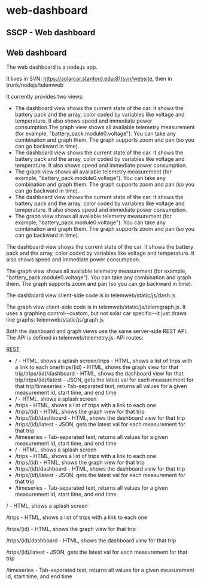 # web-dashboard

## SSCP - Web dashboard

## Web dashboard

The web dashboard is a node.js app.

It lives in SVN: https://solarcar.stanford.edu:81/svn/website, then in trunk/nodejs/telemweb

It currently provides two views:

* The dashboard view shows the current state of the car. It shows the battery pack and the array, color coded by variables like voltage and temperature. It also shows speed and immediate power consumption.The graph view shows all available telemetry measurement (for example, "battery\_pack.module0.voltage"). You can take any combination and graph them. The graph supports zoom and pan (so you can go backward in time).
* The dashboard view shows the current state of the car. It shows the battery pack and the array, color coded by variables like voltage and temperature. It also shows speed and immediate power consumption.
* The graph view shows all available telemetry measurement (for example, "battery\_pack.module0.voltage"). You can take any combination and graph them. The graph supports zoom and pan (so you can go backward in time).
* The dashboard view shows the current state of the car. It shows the battery pack and the array, color coded by variables like voltage and temperature. It also shows speed and immediate power consumption.
* The graph view shows all available telemetry measurement (for example, "battery\_pack.module0.voltage"). You can take any combination and graph them. The graph supports zoom and pan (so you can go backward in time).

The dashboard view shows the current state of the car. It shows the battery pack and the array, color coded by variables like voltage and temperature. It also shows speed and immediate power consumption.

The graph view shows all available telemetry measurement (for example, "battery\_pack.module0.voltage"). You can take any combination and graph them. The graph supports zoom and pan (so you can go backward in time).

The dashboard view client-side code is in telemweb/static/js/dash.js

The graph view client-side code is in telemweb/static/js/telemgraph.js. It uses a graphing control--custom, but not solar car specific--it just draws line graphs: telemweb/static/js/graph.js

Both the dashboard and graph views use the same server-side REST API. The API is defined in telemweb/telemetry.js. API routes:

[REST](http://en.wikipedia.org/wiki/Representational_state_transfer)

* /  - HTML, shows a splash screen/trips - HTML, shows a list of trips with a link to each one/trips/(id) - HTML, shows the graph view for that trip/trips/(id)/dashboard - HTML, shows the dashboard view for that trip/trips/(id)/latest - JSON, gets the latest val for each measurement for that trip/timeseries - Tab-separated text, returns all values for a given measurement id, start time, and end time
* /  - HTML, shows a splash screen
* /trips - HTML, shows a list of trips with a link to each one
* /trips/(id) - HTML, shows the graph view for that trip
* /trips/(id)/dashboard - HTML, shows the dashboard view for that trip
* /trips/(id)/latest - JSON, gets the latest val for each measurement for that trip
* /timeseries - Tab-separated text, returns all values for a given measurement id, start time, and end time
* /  - HTML, shows a splash screen
* /trips - HTML, shows a list of trips with a link to each one
* /trips/(id) - HTML, shows the graph view for that trip
* /trips/(id)/dashboard - HTML, shows the dashboard view for that trip
* /trips/(id)/latest - JSON, gets the latest val for each measurement for that trip
* /timeseries - Tab-separated text, returns all values for a given measurement id, start time, and end time

/  - HTML, shows a splash screen

/trips - HTML, shows a list of trips with a link to each one

/trips/(id) - HTML, shows the graph view for that trip

/trips/(id)/dashboard - HTML, shows the dashboard view for that trip

/trips/(id)/latest - JSON, gets the latest val for each measurement for that trip

/timeseries - Tab-separated text, returns all values for a given measurement id, start time, and end time
